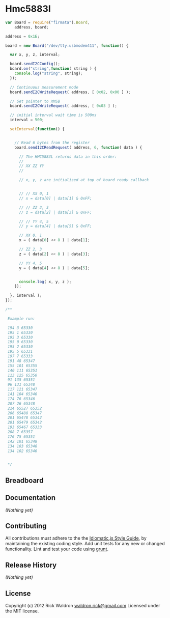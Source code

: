 # Hmc5883l

```javascript
var Board = require("firmata").Board,
    address, board;

address = 0x1E;

board = new Board("/dev/tty.usbmodem411", function() {

  var x, y, z, interval;

  board.sendI2CConfig();
  board.on("string",function( string ) {
    console.log("string", string);
  });

  // Continuous measurement mode
  board.sendI2CWriteRequest( address, [ 0x02, 0x00 ] );

  // Set pointer to XMSB
  board.sendI2CWriteRequest( address, [ 0x03 ] );

  // initial interval wait time is 500ms
  interval = 500;

  setInterval(function() {


    // Read 6 bytes from the register
    board.sendI2CReadRequest( address, 6, function( data ) {

      // The HMC5883L returns data in this order:
      //
      // XX ZZ YY
      //

      // x, y, z are initialized at top of board ready callback


      // // XX 0, 1
      // x = data[0] | data[1] & 0xFF;

      // // ZZ 2, 3
      // z = data[2] | data[3] & 0xFF;

      // // YY 4, 5
      // y = data[4] | data[5] & 0xFF;

      // XX 0, 1
      x = ( data[0] << 8 ) | data[1];

      // ZZ 2, 3
      z = ( data[2] << 8 ) | data[3];

      // YY 4, 5
      y = ( data[4] << 8 ) | data[5];


      console.log( x, y, z );
    });

  }, interval );
});

/**

 Example run:

 194 3 65330
 195 1 65330
 195 3 65330
 195 0 65330
 195 2 65330
 195 5 65331
 197 7 65333
 191 48 65347
 155 101 65355
 140 111 65351
 113 125 65350
 91 135 65351
 96 131 65348
 117 121 65347
 141 104 65346
 174 76 65346
 207 26 65348
 214 65527 65352
 206 65488 65347
 201 65478 65342
 201 65479 65342
 193 65467 65333
 208 7 65357
 176 75 65351
 142 101 65348
 134 103 65346
 134 102 65346


 */

```

## Breadboard




## Documentation

_(Nothing yet)_









## Contributing
All contributions must adhere to the the [Idiomatic.js Style Guide](https://github.com/rwldrn/idiomatic.js),
by maintaining the existing coding style. Add unit tests for any new or changed functionality. Lint and test your code using [grunt](https://github.com/cowboy/grunt).

## Release History
_(Nothing yet)_

## License
Copyright (c) 2012 Rick Waldron <waldron.rick@gmail.com>
Licensed under the MIT license.

